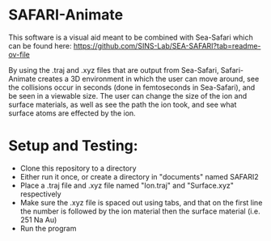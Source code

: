 # SAFARI-Animate
This software is a visual aid meant to be combined with Sea-Safari which can be found here: https://github.com/SINS-Lab/SEA-SAFARI?tab=readme-ov-file

By using the .traj and .xyz files that are output from Sea-Safari, Safari-Animate creates a 3D environment in which the user can move around, see the collisions occur in seconds (done in femtoseconds in Sea-Safari), and be seen in a viewable size. The user can change the size of the ion and surface materials, as well as see the path the ion took, and see what surface atoms are effected by the ion.

# Setup and Testing:
- Clone this repository to a directory
- Either run it once, or create a directory in "documents" named SAFARI2
- Place a .traj file and .xyz file named "Ion.traj" and "Surface.xyz" respectively
- Make sure the .xyz file is spaced out using tabs, and that on the first line the number is followed by the ion material then the surface material (i.e. 251  Na  Au)
- Run the program
